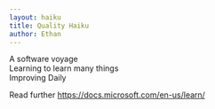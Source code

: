 ```yaml
---
layout: haiku
title: Quality Haiku
author: Ethan
---
```


A software voyage<br>
Learning to learn many things<br>
Improving Daily <br>

Read further https://docs.microsoft.com/en-us/learn/
